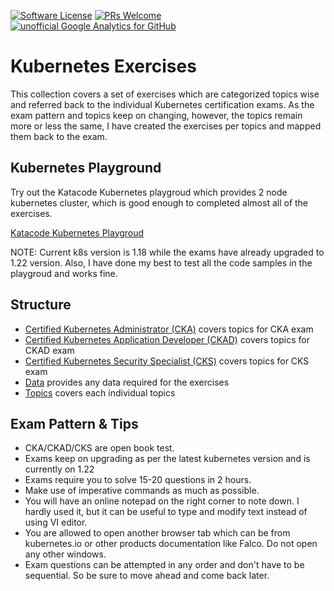 [![Software License](https://img.shields.io/badge/license-MIT-brightgreen.svg?style=flat-square)](LICENSE)
[![PRs Welcome](https://img.shields.io/badge/PRs-welcome-brightgreen.svg?style=flat-square)](http://makeapullrequest.com)
[![unofficial Google Analytics for GitHub](https://gaforgithub.azurewebsites.net/api?repo=CKAD-exercises)](https://github.com/dgkanatsios/gaforgithub)

# Kubernetes Exercises

This collection covers a set of exercises which are categorized topics wise and referred back to the individual Kubernetes certification exams.
As the exam pattern and topics keep on changing, however, the topics remain more or less the same, I have created the exercises per topics and mapped them back to the exam.

## Kubernetes Playground

Try out the Katacode Kubernetes playgroud which provides 2 node kubernetes cluster, which is good enough to completed almost all of the exercises.

[Katacode Kubernetes Playgroud](https://www.katacoda.com/courses/kubernetes/playground)

NOTE: Current k8s version is 1.18 while the exams have already upgraded to 1.22 version. Also, I have done my best to test all the code samples in the playgroud and works fine.

## Structure 

 - [Certified Kubernetes Administrator (CKA)](cka) covers topics for CKA exam
 - [Certified Kubernetes Application Developer (CKAD)](ckad) covers topics for CKAD exam
 - [Certified Kubernetes Security Specialist (CKS)](cks) covers topics for CKS exam
 - [Data](data) provides any data required for the exercises
 - [Topics](topics) covers each individual topics

## Exam Pattern & Tips

 - CKA/CKAD/CKS are open book test.
 - Exams keep on upgrading as per the latest kubernetes version and is currently on 1.22
 - Exams require you to solve 15-20 questions in 2 hours.
 - Make use of imperative commands as much as possible.
 - You will have an online notepad on the right corner to note down. I hardly used it, but it can be useful to type and modify text instead of using VI editor.
 - You are allowed to open another browser tab which can be from kubernetes.io or other products documentation like Falco. Do not open any other windows.
 - Exam questions can be attempted in any order and don't have to be sequential. So be sure to move ahead and come back later.









